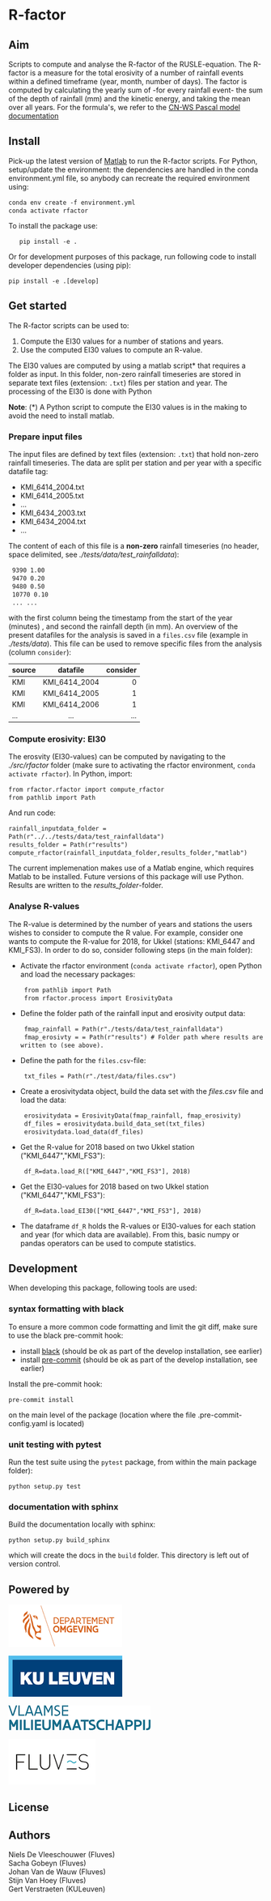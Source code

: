 

# R-factor

## Aim

Scripts to compute and analyse the R-factor of the RUSLE-equation. The
R-factor is a measure for the total erosivity of a number of rainfall events
within a defined timeframe (year, month, number of days). The factor is
computed by calculating the yearly sum of -for every rainfall event- the sum
of the depth of rainfall (mm) and the kinetic energy, and taking the mean
over all years. For the formula's, we refer to the [CN-WS Pascal model documentation](https://docs.fluves.net/cnws-pascal/watem-sedem.html#rusle-factors)

## Install

Pick-up the latest version of [Matlab](https://nl.mathworks.com/products/matlab.html?requestedDomain=)
to run the R-factor scripts. For Python, setup/update the environment: the dependencies are handled in the conda environment.yml file, so anybody can recreate the required environment using:

    conda env create -f environment.yml
    conda activate rfactor

To install the package use:

       pip install -e .

Or for development purposes of this package, run following code to install developer dependencies (using pip):

	pip install -e .[develop]
	
## Get started

The R-factor scripts can be used to:

1. Compute the EI30 values for a number of stations and years.
2. Use the computed EI30 values to compute an R-value.

The EI30 values are computed by using a matlab script* that requires a folder 
as input. In this folder, non-zero rainfall timeseries are stored in separate 
text files (extension: `.txt`) files per station and year. The processing of 
the EI30 is done with Python

__Note__: (*) A Python script to compute the EI30 values is in the making to avoid 
the need to install matlab.

### Prepare input files

The input files are defined by text files (extension: `.txt`) that hold 
non-zero rainfall timeseries. The data are split per station and per year with 
a specific datafile tag:

 - KMI_6414_2004.txt
 - KMI_6414_2005.txt
 - ...
 - KMI_6434_2003.txt
 - KMI_6434_2004.txt
 - ...
 
The content of each of this file is a **non-zero** rainfall timeseries
(no header, space delimited, see *./tests/data/test_rainfalldata*):

     9390 1.00
     9470 0.20
     9480 0.50
     10770 0.10
     ... ...  

with the first column being the timestamp from the start of the year (minutes)
, and second the rainfall depth (in mm). An overview of the present datafiles 
for the analysis is saved in a  `files.csv` file 
(example in *./tests/data*). This file can be used to remove specific 
files from the analysis (column `consider`):


   | source       | datafile      | consider  |
  | ------------- |:-------------:| ---------:|
  | KMI	    | KMI_6414_2004 | 0         |
  | KMI	    | KMI_6414_2005 | 1         |
  | KMI	    | KMI_6414_2006 | 1         |
  | ...           | ...           | ...       |


### Compute erosivity: EI30

The erosvity (EI30-values) can be computed by navigating to the 
*./src/rfactor* folder (make sure to activating the rfactor environment, 
``conda activate rfactor``). In Python, import:

    from rfactor.rfactor import compute_rfactor
    from pathlib import Path
    
And run code:

    rainfall_inputdata_folder = Path(r"../../tests/data/test_rainfalldata")
    results_folder = Path(r"results")
    compute_rfactor(rainfall_inputdata_folder,results_folder,"matlab")
    
The current implemenation makes use of a Matlab engine, which requires Matlab
to be installed. Future versions of this package will use Python. Results are 
written to the *results_folder*-folder.

### Analyse R-values

The R-value is determined by the number of years and stations the users wishes
to consider to compute the R value. For example, consider one wants to 
compute the R-value for 2018, for Ukkel (stations: KMI_6447 and KMI_FS3). In 
order to do so, consider following steps (in the main folder):

 - Activate the rfactor environment (``conda activate rfactor``), open Python 
and load the necessary packages:
    
    
        from pathlib import Path
        from rfactor.process import ErosivityData

 - Define the folder path of the rainfall input and erosivity output data:


        fmap_rainfall = Path(r"./tests/data/test_rainfalldata")
        fmap_erosivty = = Path(r"results") # Folder path where results are written to (see above).
 
 - Define the path for the `files.csv`-file:
 
 
        txt_files = Path(r"./test/data/files.csv")
        
 - Create a erosivitydata object, build the data set with the *files.csv* 
file and load the data:  


        erosivitydata = ErosivityData(fmap_rainfall, fmap_erosivity)
        df_files = erosivitydata.build_data_set(txt_files)
        erosivitydata.load_data(df_files)


 - Get the R-value for 2018 based on two Ukkel station ("KMI_6447","KMI_FS3"):

    
        df_R=data.load_R(["KMI_6447","KMI_FS3"], 2018)

 - Get the EI30-values for 2018 based on two Ukkel station ("KMI_6447","KMI_FS3"):

        df_R=data.load_EI30(["KMI_6447","KMI_FS3"], 2018)

 - The dataframe ``df_R`` holds the R-values or EI30-values for each station and
  year (for which data are available). From this, basic numpy or pandas operators 
  can be used to compute statistics. 

## Development

When developing this package, following tools are used:

### syntax formatting with black

To ensure a more common code formatting and limit the git diff, make sure to use the black pre-commit hook:

- install [black](https://black.readthedocs.io/en/stable/installation_and_usage.html) (should be ok as part of the develop installation, see earlier)
- install [pre-commit](https://pre-commit.com/#install) (should be ok as part of the develop installation, see earlier)

Install the pre-commit hook:

```
pre-commit install
```

on the main level of the package (location where the file .pre-commit-config.yaml is located)

### unit testing with pytest

Run the test suite using the `pytest` package, from within the main package folder):

```
python setup.py test
```

### documentation with sphinx

Build the documentation locally with sphinx:

```
python setup.py build_sphinx
```

which will create the docs in the `build` folder. This directory is left out of version control.

## Powered by


![alt text](docs/_static/png/DepartementOmgeving_logo.png "Title")

![alt text](docs/_static/png/KULeuven_logo.png "Title")

![alt text](docs/_static/png/VMM_logo.png "Title")

![alt text](docs/_static/png/fluves_logo.png "Title")


## License

## Authors

Niels De Vleeschouwer (Fluves)  
Sacha Gobeyn (Fluves)    
Johan Van de Wauw (Fluves)    
Stijn Van Hoey (Fluves)  
Gert Verstraeten (KULeuven)    
